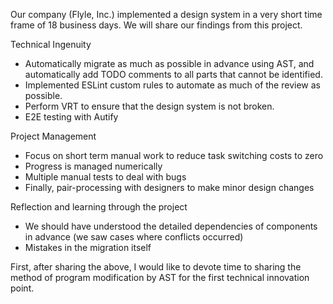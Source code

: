 Our company (Flyle, Inc.) implemented a design system in a very short time frame of 18 business days. We will share our findings from this project.

Technical Ingenuity

- Automatically migrate as much as possible in advance using AST, and automatically add TODO comments to all parts that cannot be identified.
- Implemented ESLint custom rules to automate as much of the review as possible.
- Perform VRT to ensure that the design system is not broken.
- E2E testing with Autify

Project Management

- Focus on short term manual work to reduce task switching costs to zero
- Progress is managed numerically
- Multiple manual tests to deal with bugs
- Finally, pair-processing with designers to make minor design changes

Reflection and learning through the project

- We should have understood the detailed dependencies of components in advance (we saw cases where conflicts occurred)
- Mistakes in the migration itself

First, after sharing the above, I would like to devote time to sharing the method of program modification by AST for the first technical innovation point.

